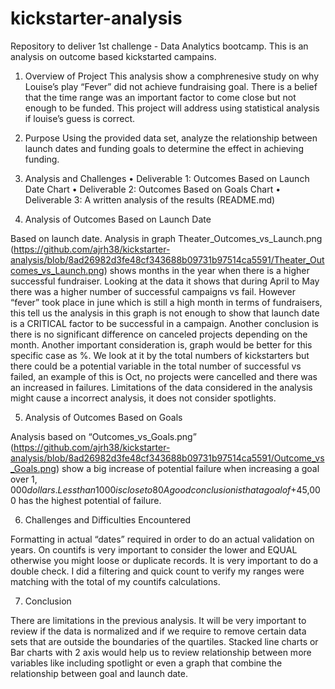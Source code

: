 # kickstarter-analysis
Repository to deliver 1st challenge - Data Analytics bootcamp. This is an analysis on outcome based kickstarted campains.
1.	Overview of Project
This analysis show a comphrenesive study on why Louise’s play “Fever” did not achieve fundraising goal. There is a belief that the time range was an important factor to come close but not enough to be funded.  This project will address using statistical analysis if louise’s guess is correct. 
2.	Purpose
Using the provided data set, analyze the relationship between launch dates and funding goals to determine the effect in achieving funding.
3.	Analysis and Challenges
•	Deliverable 1: Outcomes Based on Launch Date Chart
•	Deliverable 2: Outcomes Based on Goals Chart
•	Deliverable 3: A written analysis of the results (README.md)

4.	Analysis of Outcomes Based on Launch Date

Based on launch date.
Analysis in graph Theater_Outcomes_vs_Launch.png (https://github.com/ajrh38/kickstarter-analysis/blob/8ad26982d3fe48cf343688b09731b97514ca5591/Theater_Outcomes_vs_Launch.png) shows months in the year when there is a higher successful fundraiser. Looking at the data it shows that during April to May there was a higher number of successful campaigns vs fail. However “fever” took place in june which is still a high month in terms of fundraisers, this tell us the analysis in this graph is not enough to show that launch date is a CRITICAL factor to be successful in a campaign. Another conclusion is there is no significant difference on canceled projects depending on the month. 
Another important consideration is, graph would be better for this specific case as %. We look at it by the total numbers of kickstarters but there could be a potential variable in the total number of successful vs failed, an example of this is Oct, no projects were cancelled and there was an increased in failures.
Limitations of the data considered in the analysis might cause a incorrect analysis, it does not consider spotlights.

5.	Analysis of Outcomes Based on Goals

Analysis based on “Outcomes_vs_Goals.png” (https://github.com/ajrh38/kickstarter-analysis/blob/8ad26982d3fe48cf343688b09731b97514ca5591/Outcome_vs_Goals.png)  show a big increase of potential failure when increasing a goal over $1,000 dollars. Less than 1000 is close to 80% successful then it drops below 60%. This could explain why “fever” was very close to the goal but still fail.
A good conclusion is that a goal of +$45,000 has the highest potential of failure.

6.	Challenges and Difficulties Encountered

Formatting in actual  “dates” required in order to do an actual validation on years.
On countifs is very important to consider the lower and EQUAL otherwise you might loose or duplicate records. It is very important to do a double check. I did a filtering and quick count to verify my ranges were matching with the total of my countifs calculations.

7.	Conclusion

There are  limitations in the previous analysis. It will be very important to review if the data is normalized and if we require to remove certain data sets that are outside the boundaries of the quartiles.
Stacked line charts or Bar charts with 2 axis would help us to review relationship between more variables like including spotlight or even a graph that combine the relationship between goal and launch date.
